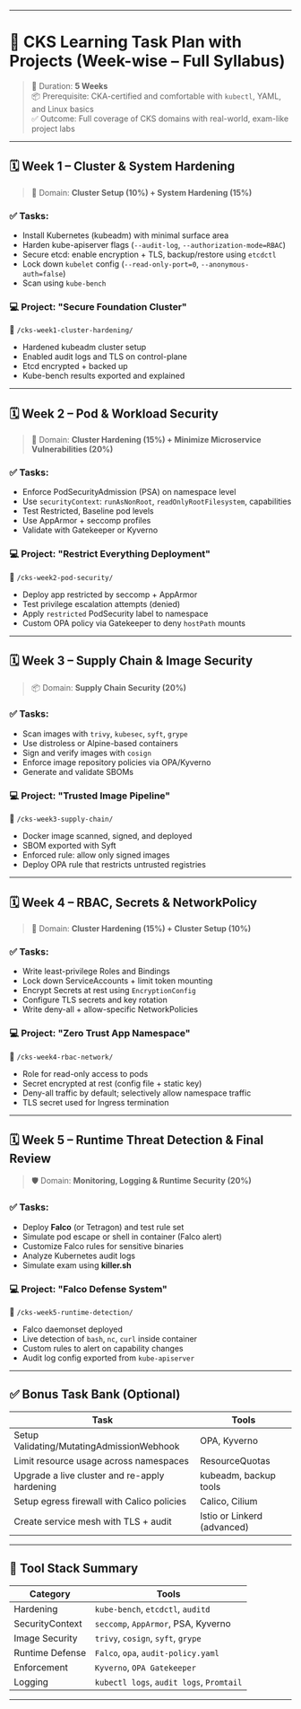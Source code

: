 
---

# 🧩 **CKS Learning Task Plan with Projects (Week-wise – Full Syllabus)**

> 🎯 Duration: **5 Weeks**  
> 📦 Prerequisite: CKA-certified and comfortable with `kubectl`, YAML, and Linux basics  
> ✅ Outcome: Full coverage of CKS domains with real-world, exam-like project labs

---

## 🗓️ **Week 1 – Cluster & System Hardening**
> 🔐 Domain: **Cluster Setup (10%) + System Hardening (15%)**

### ✅ Tasks:
- Install Kubernetes (kubeadm) with minimal surface area
- Harden kube-apiserver flags (`--audit-log`, `--authorization-mode=RBAC`)
- Secure etcd: enable encryption + TLS, backup/restore using `etcdctl`
- Lock down `kubelet` config (`--read-only-port=0`, `--anonymous-auth=false`)
- Scan using `kube-bench`

### 💻 Project: **"Secure Foundation Cluster"**
📂 `/cks-week1-cluster-hardening/`
- Hardened kubeadm cluster setup
- Enabled audit logs and TLS on control-plane
- Etcd encrypted + backed up
- Kube-bench results exported and explained

---

## 🗓️ **Week 2 – Pod & Workload Security**
> 🧱 Domain: **Cluster Hardening (15%) + Minimize Microservice Vulnerabilities (20%)**

### ✅ Tasks:
- Enforce PodSecurityAdmission (PSA) on namespace level
- Use `securityContext`: `runAsNonRoot`, `readOnlyRootFilesystem`, capabilities
- Test Restricted, Baseline pod levels
- Use AppArmor + seccomp profiles
- Validate with Gatekeeper or Kyverno

### 💻 Project: **"Restrict Everything Deployment"**
📂 `/cks-week2-pod-security/`
- Deploy app restricted by seccomp + AppArmor
- Test privilege escalation attempts (denied)
- Apply `restricted` PodSecurity label to namespace
- Custom OPA policy via Gatekeeper to deny `hostPath` mounts

---

## 🗓️ **Week 3 – Supply Chain & Image Security**
> 📦 Domain: **Supply Chain Security (20%)**

### ✅ Tasks:
- Scan images with `trivy`, `kubesec`, `syft`, `grype`
- Use distroless or Alpine-based containers
- Sign and verify images with `cosign`
- Enforce image repository policies via OPA/Kyverno
- Generate and validate SBOMs

### 💻 Project: **"Trusted Image Pipeline"**
📂 `/cks-week3-supply-chain/`
- Docker image scanned, signed, and deployed
- SBOM exported with Syft
- Enforced rule: allow only signed images
- Deploy OPA rule that restricts untrusted registries

---

## 🗓️ **Week 4 – RBAC, Secrets & NetworkPolicy**
> 🔐 Domain: **Cluster Hardening (15%) + Cluster Setup (10%)**

### ✅ Tasks:
- Write least-privilege Roles and Bindings
- Lock down ServiceAccounts + limit token mounting
- Encrypt Secrets at rest using `EncryptionConfig`
- Configure TLS secrets and key rotation
- Write deny-all + allow-specific NetworkPolicies

### 💻 Project: **"Zero Trust App Namespace"**
📂 `/cks-week4-rbac-network/`
- Role for read-only access to pods
- Secret encrypted at rest (config file + static key)
- Deny-all traffic by default; selectively allow namespace traffic
- TLS secret used for Ingress termination

---

## 🗓️ **Week 5 – Runtime Threat Detection & Final Review**
> 🛡️ Domain: **Monitoring, Logging & Runtime Security (20%)**

### ✅ Tasks:
- Deploy **Falco** (or Tetragon) and test rule set
- Simulate pod escape or shell in container (Falco alert)
- Customize Falco rules for sensitive binaries
- Analyze Kubernetes audit logs
- Simulate exam using **killer.sh**

### 💻 Project: **"Falco Defense System"**
📂 `/cks-week5-runtime-detection/`
- Falco daemonset deployed
- Live detection of `bash`, `nc`, `curl` inside container
- Custom rules to alert on capability changes
- Audit log config exported from `kube-apiserver`

---

## ✅ Bonus Task Bank (Optional)
| Task | Tools |
|------|-------|
| Setup Validating/MutatingAdmissionWebhook | OPA, Kyverno |
| Limit resource usage across namespaces | ResourceQuotas |
| Upgrade a live cluster and re-apply hardening | kubeadm, backup tools |
| Setup egress firewall with Calico policies | Calico, Cilium |
| Create service mesh with TLS + audit | Istio or Linkerd (advanced) |

---

## 🧪 Tool Stack Summary

| Category        | Tools                                   |
|-----------------|------------------------------------------|
| Hardening       | `kube-bench`, `etcdctl`, `auditd`        |
| SecurityContext | `seccomp`, `AppArmor`, PSA, Kyverno      |
| Image Security  | `trivy`, `cosign`, `syft`, `grype`       |
| Runtime Defense | `Falco`, `opa`, `audit-policy.yaml`      |
| Enforcement     | `Kyverno`, `OPA Gatekeeper`              |
| Logging         | `kubectl logs`, `audit logs`, `Promtail` |

---

